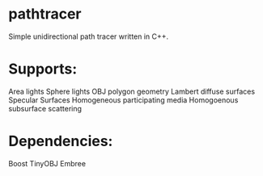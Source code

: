 # pathtracer
Simple unidirectional path tracer written in C++.
# Supports:
Area lights
Sphere lights
OBJ polygon geometry
Lambert diffuse surfaces
Specular Surfaces
Homogeneous participating media
Homogoenous subsurface scattering

# Dependencies:
Boost
TinyOBJ
Embree

